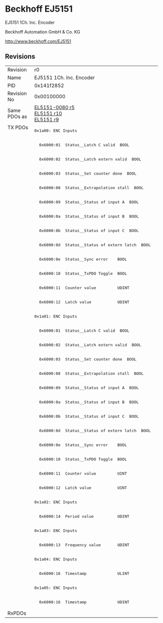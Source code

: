 # Beckhoff EJ5151

EJ5151 1Ch. Inc. Encoder

Beckhoff Automation GmbH & Co. KG

http://www.beckhoff.com/EJ5151

## Revisions
<table>
<tr>
<td>Revision</td>
<td>r0</td>
</tr>
<tr>
<td>Name</td>
<td>EJ5151 1Ch. Inc. Encoder</td>
</tr>
<tr>
<td>PID</td>
<td>0x141f2852</td>
</tr>
<tr>
<td>Revision No</td>
<td>0x00100000</td>
</tr>
<tr>
<td>Same PDOs as</td>
<td><a href="EL5151-0080.md">EL5151-0080 r5</a><br/><a href="EL5151.md">EL5151 r10</a><br/><a href="EL5151.md">EL5151 r9</a></td>
</tr>
<tr>
<td rowspan=34 valign=top>TX PDOs</td>
<td><pre>0x1a00: ENC Inputs</pre></td>
<td></td>
</tr>
<tr>
<td><pre>  0x6000:01  Status__Latch C valid  BOOL</pre></td>
</tr>
<tr>
<td><pre>  0x6000:02  Status__Latch extern valid  BOOL</pre></td>
</tr>
<tr>
<td><pre>  0x6000:03  Status__Set counter done  BOOL</pre></td>
</tr>
<tr>
<td><pre>  0x6000:08  Status__Extrapolation stall  BOOL</pre></td>
</tr>
<tr>
<td><pre>  0x6000:09  Status__Status of input A  BOOL</pre></td>
</tr>
<tr>
<td><pre>  0x6000:0a  Status__Status of input B  BOOL</pre></td>
</tr>
<tr>
<td><pre>  0x6000:0b  Status__Status of input C  BOOL</pre></td>
</tr>
<tr>
<td><pre>  0x6000:0d  Status__Status of extern latch  BOOL</pre></td>
</tr>
<tr>
<td><pre>  0x6000:0e  Status__Sync error    BOOL</pre></td>
</tr>
<tr>
<td><pre>  0x6000:10  Status__TxPDO Toggle  BOOL</pre></td>
</tr>
<tr>
<td><pre>  0x6000:11  Counter value         UDINT</pre></td>
</tr>
<tr>
<td><pre>  0x6000:12  Latch value           UDINT</pre></td>
</tr>
<tr>
<td><pre>0x1a01: ENC Inputs</pre></td>
</tr>
<tr>
<td><pre>  0x6000:01  Status__Latch C valid  BOOL</pre></td>
</tr>
<tr>
<td><pre>  0x6000:02  Status__Latch extern valid  BOOL</pre></td>
</tr>
<tr>
<td><pre>  0x6000:03  Status__Set counter done  BOOL</pre></td>
</tr>
<tr>
<td><pre>  0x6000:08  Status__Extrapolation stall  BOOL</pre></td>
</tr>
<tr>
<td><pre>  0x6000:09  Status__Status of input A  BOOL</pre></td>
</tr>
<tr>
<td><pre>  0x6000:0a  Status__Status of input B  BOOL</pre></td>
</tr>
<tr>
<td><pre>  0x6000:0b  Status__Status of input C  BOOL</pre></td>
</tr>
<tr>
<td><pre>  0x6000:0d  Status__Status of extern latch  BOOL</pre></td>
</tr>
<tr>
<td><pre>  0x6000:0e  Status__Sync error    BOOL</pre></td>
</tr>
<tr>
<td><pre>  0x6000:10  Status__TxPDO Toggle  BOOL</pre></td>
</tr>
<tr>
<td><pre>  0x6000:11  Counter value         UINT</pre></td>
</tr>
<tr>
<td><pre>  0x6000:12  Latch value           UINT</pre></td>
</tr>
<tr>
<td><pre>0x1a02: ENC Inputs</pre></td>
</tr>
<tr>
<td><pre>  0x6000:14  Period value          UDINT</pre></td>
</tr>
<tr>
<td><pre>0x1a03: ENC Inputs</pre></td>
</tr>
<tr>
<td><pre>  0x6000:13  Frequency value       UDINT</pre></td>
</tr>
<tr>
<td><pre>0x1a04: ENC Inputs</pre></td>
</tr>
<tr>
<td><pre>  0x6000:16  Timestamp             ULINT</pre></td>
</tr>
<tr>
<td><pre>0x1a05: ENC Inputs</pre></td>
</tr>
<tr>
<td><pre>  0x6000:16  Timestamp             UDINT</pre></td>
</tr>
<tr>
<td>RxPDOs</td>
<td></td>
</tr>
</table>
